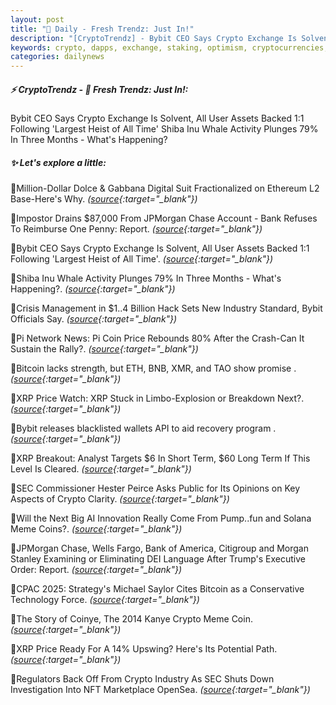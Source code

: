 ```yaml
---
layout: post
title: "🌌 Daily - Fresh Trendz: Just In!"
description: "[CryptoTrendz] - Bybit CEO Says Crypto Exchange Is Solvent, All User Assets Backed 1:1 Following 'Largest Heist of All Time' Shiba Inu Whale Activity Plunges 79% In Three Months - What's Happening?"
keywords: crypto, dapps, exchange, staking, optimism, cryptocurrencies, SOL, blockchain, eth
categories: dailynews
---
```


##### ⚡ CryptoTrendz - 📌 *Fresh Trendz: Just In!:*

Bybit CEO Says Crypto Exchange Is Solvent, All User Assets Backed 1:1 Following 'Largest Heist of All Time' Shiba Inu Whale Activity Plunges 79% In Three Months - What's Happening?

##### ✨ *Let's explore a little:*


🔹Million-Dollar Dolce &#038; Gabbana Digital Suit Fractionalized on Ethereum L2 Base-Here's Why. *([source](https://s.avyag.com/v65k){:target="_blank"})*

🔹Impostor Drains $87,000 From JPMorgan Chase Account - Bank Refuses To Reimburse One Penny: Report. *([source](https://s.avyag.com/tzys){:target="_blank"})*

🔹Bybit CEO Says Crypto Exchange Is Solvent, All User Assets Backed 1:1 Following 'Largest Heist of All Time'. *([source](https://s.avyag.com/9dlm){:target="_blank"})*

🔹Shiba Inu Whale Activity Plunges 79% In Three Months - What's Happening?. *([source](https://s.avyag.com/vm9a){:target="_blank"})*

🔹Crisis Management in $1..4 Billion Hack Sets New Industry Standard, Bybit Officials Say. *([source](https://s.avyag.com/7q2v){:target="_blank"})*

🔹Pi Network News: Pi Coin Price Rebounds 80% After the Crash-Can It Sustain the Rally?. *([source](https://s.avyag.com/0c8e){:target="_blank"})*

🔹Bitcoin lacks strength, but ETH, BNB, XMR, and TAO show promise . *([source](https://s.avyag.com/1n7o){:target="_blank"})*

🔹XRP Price Watch: XRP Stuck in Limbo-Explosion or Breakdown Next?. *([source](https://s.avyag.com/1kfd){:target="_blank"})*

🔹Bybit releases blacklisted wallets API to aid recovery program . *([source](https://s.avyag.com/03vj){:target="_blank"})*

🔹XRP Breakout: Analyst Targets $6 In Short Term, $60 Long Term If This Level Is Cleared. *([source](https://s.avyag.com/hdbg){:target="_blank"})*

🔹SEC Commissioner Hester Peirce Asks Public for Its Opinions on Key Aspects of Crypto Clarity. *([source](https://s.avyag.com/5tgy){:target="_blank"})*

🔹Will the Next Big AI Innovation Really Come From Pump..fun and Solana Meme Coins?. *([source](https://s.avyag.com/ac0o){:target="_blank"})*

🔹JPMorgan Chase, Wells Fargo, Bank of America, Citigroup and Morgan Stanley Examining or Eliminating DEI Language After Trump's Executive Order: Report. *([source](https://s.avyag.com/x3s8){:target="_blank"})*

🔹CPAC 2025: Strategy's Michael Saylor Cites Bitcoin as a Conservative Technology Force. *([source](https://s.avyag.com/14a1){:target="_blank"})*

🔹The Story of Coinye, The 2014 Kanye Crypto Meme Coin. *([source](https://s.avyag.com/u4jq){:target="_blank"})*

🔹XRP Price Ready For A 14% Upswing? Here's Its Potential Path. *([source](https://s.avyag.com/9z7k){:target="_blank"})*

🔹Regulators Back Off From Crypto Industry As SEC Shuts Down Investigation Into NFT Marketplace OpenSea. *([source](https://s.avyag.com/1ghr){:target="_blank"})*
